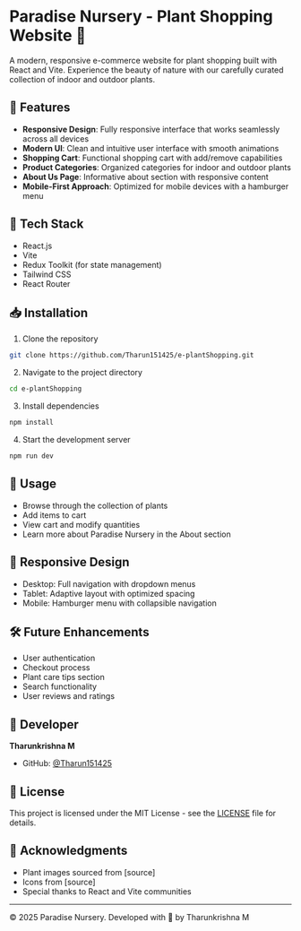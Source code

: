 # Paradise Nursery - Plant Shopping Website 🌿

A modern, responsive e-commerce website for plant shopping built with React and Vite. Experience the beauty of nature with our carefully curated collection of indoor and outdoor plants.

## 🌱 Features

- **Responsive Design**: Fully responsive interface that works seamlessly across all devices
- **Modern UI**: Clean and intuitive user interface with smooth animations
- **Shopping Cart**: Functional shopping cart with add/remove capabilities
- **Product Categories**: Organized categories for indoor and outdoor plants
- **About Us Page**: Informative about section with responsive content
- **Mobile-First Approach**: Optimized for mobile devices with a hamburger menu

## 🚀 Tech Stack

- React.js
- Vite
- Redux Toolkit (for state management)
- Tailwind CSS
- React Router

## 📥 Installation

1. Clone the repository
```bash
git clone https://github.com/Tharun151425/e-plantShopping.git
```

2. Navigate to the project directory
```bash
cd e-plantShopping
```

3. Install dependencies
```bash
npm install
```

4. Start the development server
```bash
npm run dev
```

## 🎯 Usage

- Browse through the collection of plants
- Add items to cart
- View cart and modify quantities
- Learn more about Paradise Nursery in the About section

## 📱 Responsive Design

- Desktop: Full navigation with dropdown menus
- Tablet: Adaptive layout with optimized spacing
- Mobile: Hamburger menu with collapsible navigation

## 🛠️ Future Enhancements

- User authentication
- Checkout process
- Plant care tips section
- Search functionality
- User reviews and ratings

## 👤 Developer

**Tharunkrishna M**
- GitHub: [@Tharun151425](https://github.com/Tharun151425)

## 📄 License

This project is licensed under the MIT License - see the [LICENSE](LICENSE) file for details.

## 🙏 Acknowledgments

- Plant images sourced from [source]
- Icons from [source]
- Special thanks to React and Vite communities

---
© 2025 Paradise Nursery. Developed with 💚 by Tharunkrishna M